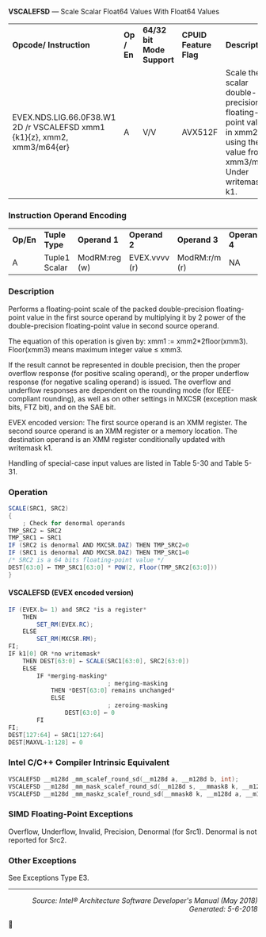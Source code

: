 <b>VSCALEFSD</b> — Scale Scalar Float64 Values With Float64 Values
<table>
	<tr>
		<td><b>Opcode/ Instruction</b></td>
		<td><b>Op / En</b></td>
		<td><b>64/32 bit Mode Support</b></td>
		<td><b>CPUID Feature Flag</b></td>
		<td><b>Description</b></td>
	</tr>
	<tr>
		<td>EVEX.NDS.LIG.66.0F38.W1 2D /r VSCALEFSD xmm1 {k1}{z}, xmm2, xmm3/m64{er}</td>
		<td>A</td>
		<td>V/V</td>
		<td>AVX512F</td>
		<td>Scale the scalar double-precision floating-point values in xmm2 using the value from xmm3/m64. Under writemask k1.</td>
	</tr>
</table>


### Instruction Operand Encoding
<table>
	<tr>
		<td><b>Op/En</b></td>
		<td><b>Tuple Type</b></td>
		<td><b>Operand 1</b></td>
		<td><b>Operand 2</b></td>
		<td><b>Operand 3</b></td>
		<td><b>Operand 4</b></td>
	</tr>
	<tr>
		<td>A</td>
		<td>Tuple1 Scalar</td>
		<td>ModRM:reg (w)</td>
		<td>EVEX.vvvv (r)</td>
		<td>ModRM:r/m (r)</td>
		<td>NA</td>
	</tr>
</table>


### Description
Performs a floating-point scale of the packed double-precision floating-point value in the first source operand by
multiplying it by 2 power of the double-precision floating-point value in second source operand.

The equation of this operation is given by:
xmm1 := xmm2\*2floor(xmm3).
Floor(xmm3) means maximum integer value ≤ xmm3.

If the result cannot be represented in double precision, then the proper overflow response (for positive scaling
operand), or the proper underflow response (for negative scaling operand) is issued. The overflow and underflow
responses are dependent on the rounding mode (for IEEE-compliant rounding), as well as on other settings in
MXCSR (exception mask bits, FTZ bit), and on the SAE bit.

EVEX encoded version: The first source operand is an XMM register. The second source operand is an XMM register
or a memory location. The destination operand is an XMM register conditionally updated with writemask k1.

Handling of special-case input values are listed in Table 5-30 and Table 5-31.

### Operation

```java
SCALE(SRC1, SRC2)
{
    ; Check for denormal operands
TMP_SRC2 ← SRC2
TMP_SRC1 ← SRC1
IF (SRC2 is denormal AND MXCSR.DAZ) THEN TMP_SRC2=0
IF (SRC1 is denormal AND MXCSR.DAZ) THEN TMP_SRC1=0
/* SRC2 is a 64 bits floating-point value */
DEST[63:0] ← TMP_SRC1[63:0] * POW(2, Floor(TMP_SRC2[63:0]))
}
```
#### VSCALEFSD (EVEX encoded version)
```java
IF (EVEX.b= 1) and SRC2 *is a register*
    THEN
        SET_RM(EVEX.RC);
    ELSE 
        SET_RM(MXCSR.RM);
FI;
IF k1[0] OR *no writemask*
    THEN DEST[63:0] ← SCALE(SRC1[63:0], SRC2[63:0])
    ELSE 
        IF *merging-masking*
                            ; merging-masking
            THEN *DEST[63:0] remains unchanged*
            ELSE 
                            ; zeroing-masking
                DEST[63:0] ← 0
        FI
FI;
DEST[127:64] ← SRC1[127:64]
DEST[MAXVL-1:128] ← 0
```
### Intel C/C++ Compiler Intrinsic Equivalent
```c
VSCALEFSD __m128d _mm_scalef_round_sd(__m128d a, __m128d b, int);
VSCALEFSD __m128d _mm_mask_scalef_round_sd(__m128d s, __mmask8 k, __m128d a, __m128d b, int);
VSCALEFSD __m128d _mm_maskz_scalef_round_sd(__mmask8 k, __m128d a, __m128d b, int);
```
### SIMD Floating-Point Exceptions
Overflow, Underflow, Invalid, Precision, Denormal (for Src1).
Denormal is not reported for Src2.

### Other Exceptions

See Exceptions Type E3.

 --- 
<p align="right"><i>Source: Intel® Architecture Software Developer's Manual (May 2018)<br>Generated: 5-6-2018</i></p>
